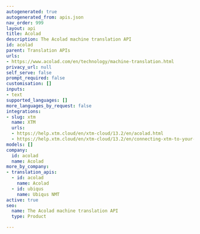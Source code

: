 ```yaml
---
autogenerated: true
autogenerated_from: apis.json
nav_order: 999
layout: api
title: Acolad
description: The Acolad machine translation API
id: acolad
parent: Translation APIs
urls:
- https://www.acolad.com/en/technology/machine-translation.html
privacy_url: null
self_serve: false
prompt_required: false
customisation: []
inputs:
- text
supported_languages: []
more_languages_by_request: false
integrations:
- slug: xtm
  name: XTM
  urls:
  - https://help.xtm.cloud/en/xtm-cloud/13.2/en/acolad.html
  - https://help.xtm.cloud/en/xtm-cloud/13.2/en/connecting-xtm-to-your-acolad-mt-engine.html
models: []
company:
  id: acolad
  name: Acolad
more_by_company:
- translation_apis:
  - id: acolad
    name: Acolad
  - id: ubiqus
    name: Ubiqus NMT
active: true
seo:
  name: The Acolad machine translation API
  type: Product

---
```



